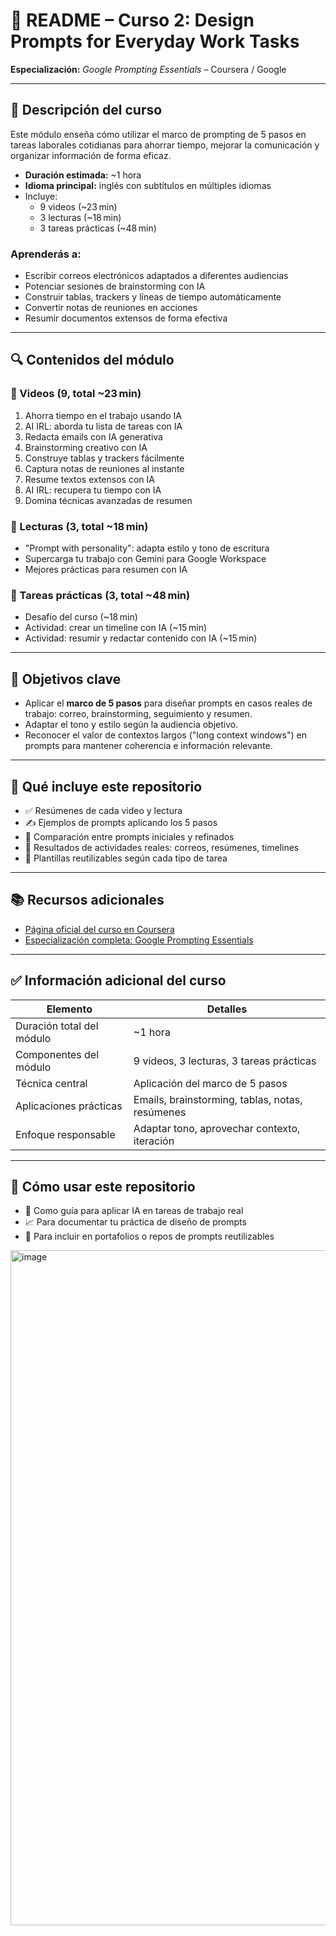 # 📘 README – Curso 2: Design Prompts for Everyday Work Tasks  
**Especialización:** *Google Prompting Essentials* – Coursera / Google

---

## 🧠 Descripción del curso

Este módulo enseña cómo utilizar el marco de prompting de 5 pasos en tareas laborales cotidianas para ahorrar tiempo, mejorar la comunicación y organizar información de forma eficaz.

- **Duración estimada:** ~1 hora  
- **Idioma principal:** inglés con subtítulos en múltiples idiomas  
- Incluye:  
  - 9 videos (~23 min)  
  - 3 lecturas (~18 min)  
  - 3 tareas prácticas (~48 min)

### Aprenderás a:
- Escribir correos electrónicos adaptados a diferentes audiencias  
- Potenciar sesiones de brainstorming con IA  
- Construir tablas, trackers y líneas de tiempo automáticamente  
- Convertir notas de reuniones en acciones  
- Resumir documentos extensos de forma efectiva

---

## 🔍 Contenidos del módulo

### 🎥 Videos (9, total ~23 min)
1. Ahorra tiempo en el trabajo usando IA  
2. AI IRL: aborda tu lista de tareas con IA  
3. Redacta emails con IA generativa  
4. Brainstorming creativo con IA  
5. Construye tablas y trackers fácilmente  
6. Captura notas de reuniones al instante  
7. Resume textos extensos con IA  
8. AI IRL: recupera tu tiempo con IA  
9. Domina técnicas avanzadas de resumen

### 📖 Lecturas (3, total ~18 min)
- "Prompt with personality": adapta estilo y tono de escritura  
- Supercarga tu trabajo con Gemini para Google Workspace  
- Mejores prácticas para resumen con IA

### 🧪 Tareas prácticas (3, total ~48 min)
- Desafío del curso (~18 min)  
- Actividad: crear un timeline con IA (~15 min)  
- Actividad: resumir y redactar contenido con IA (~15 min)

---

## 🎯 Objetivos clave

- Aplicar el **marco de 5 pasos** para diseñar prompts en casos reales de trabajo: correo, brainstorming, seguimiento y resumen.  
- Adaptar el tono y estilo según la audiencia objetivo.  
- Reconocer el valor de contextos largos ("long context windows") en prompts para mantener coherencia e información relevante.

---

## 📝 Qué incluye este repositorio

- ✅ Resúmenes de cada video y lectura  
- ✍️ Ejemplos de prompts aplicando los 5 pasos  
- 🔄 Comparación entre prompts iniciales y refinados  
- 🧠 Resultados de actividades reales: correos, resúmenes, timelines  
- 📂 Plantillas reutilizables según cada tipo de tarea

---

## 📚 Recursos adicionales

- [Página oficial del curso en Coursera](https://www.coursera.org/learn/google-design-prompts-for-everyday-work-tasks)  
- [Especialización completa: Google Prompting Essentials](https://www.coursera.org/specializations/prompting-essentials-google)

---

## ✅ Información adicional del curso

| Elemento                  | Detalles                                            |
|---------------------------|-----------------------------------------------------|
| Duración total del módulo | ~1 hora                                             |
| Componentes del módulo    | 9 videos, 3 lecturas, 3 tareas prácticas            |
| Técnica central           | Aplicación del marco de 5 pasos                     |
| Aplicaciones prácticas    | Emails, brainstorming, tablas, notas, resúmenes     |
| Enfoque responsable       | Adaptar tono, aprovechar contexto, iteración        |

---

## 📌 Cómo usar este repositorio

- 🧭 Como guía para aplicar IA en tareas de trabajo real  
- 📈 Para documentar tu práctica de diseño de prompts  
- 🧩 Para incluir en portafolios o repos de prompts reutilizables
<img width="1920" height="1080" alt="image" src="https://github.com/user-attachments/assets/e328a173-0254-461c-9dea-8c0e07601ef6" />
